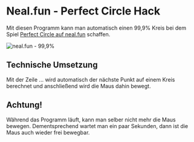 # Neal.fun - Perfect Circle Hack
Mit diesen Programm kann man automatisch einen 99,9% Kreis bei dem Spiel [Perfect Circle auf neal.fun](https://neal.fun/perfect-circle/) schaffen. 

![neal.fun - 99,9%](https://i.ibb.co/rM220vy/perfect-circle.png)

## Technische Umsetzung
Mit der Zeile ... wird automatisch der nächste Punkt auf einem Kreis berechnet und anschließend wird die Maus dahin bewegt. 


## Achtung! 
Während das Programm läuft, kann man selber nicht mehr die Maus bewegen.
Dementsprechend wartet man ein paar Sekunden, dann ist die Maus auch wieder frei bewegbar.
